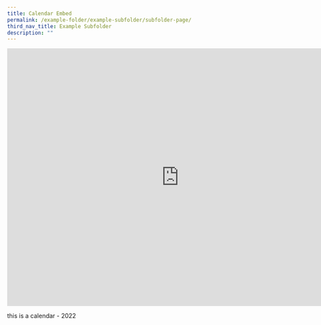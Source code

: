 ```yaml
---
title: Calendar Embed
permalink: /example-folder/example-subfolder/subfolder-page/
third_nav_title: Example Subfolder
description: ""
---
```

<iframe src="https://calendar.google.com/calendar/embed?src=c_eoglto4ou3h4ocarcgt48420qc%40group.calendar.google.com&ctz=Asia%2FSingapore" style="border: 0" width="800" height="600" frameborder="0" scrolling="no"></iframe>

this is a calendar - 2022